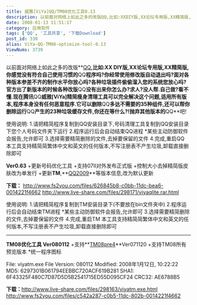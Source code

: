 ```yaml
---
title: 威雅[ViYa]QQ/TM08优化工具0.13
description: 以前面对网络上如此之多的改版QQ,比如:XXDIY版,XX论坛专用版,XX精简版,你感觉没有符合自己使用习惯的QQ程序吗?你经常使用修改版自动退出吗?面对各种版本参差不齐的制作水平你放心吗?各种垃圾插件偷偷溜入您的系统您放心吗?官方出了新版本的时候各种改版QQ没有出来你怎么办?求人?没人帮.自己做?看不懂.现在腾讯QQ威雅[ViYa]精简瘦身清理工具可以完全解决这个问题,适用所有版本,程序本身没有任何恶意程序.它可以删除QQ多达不需要的35种组件,还可以帮你删除运行QQ产生的23种垃圾缓存文件,你还在等什么?!抛弃其他版本的QQ吧!
date: 2008-01-13 11:51:17
category: 应用软件
tags: ['QQ', '工具共享', '下载Download']
post_id: 330
alias: ViYa-QQ-TM08-optimize-tool-0.13
ViewNums: 3739
---
```


以前面对网络上如此之多的改版**[QQ](/tags/QQ)**,比如:XX DIY版,XX论坛专用版,XX精简版,你感觉没有符合自己使用习惯的**QQ**程序吗?你经常使用修改版自动退出吗?面对各种版本参差不齐的制作水平你放心吗?各种垃圾插件偷偷溜入您的系统您放心吗?官方出了新版本的时候各种改版**QQ**没有出来你怎么办?求人?没人帮.自己做?看不懂.现在腾讯**QQ**威雅[ViYa]精简瘦身清理工具可以完全解决这个问题,适用所有版本,程序本身没有任何恶意程序.它可以删除**QQ**多达不需要的35种组件,还可以帮你删除运行**QQ**产生的23种垃圾缓存文件,你还在等什么?!抛弃其他版本的**QQ**吧!

使用说明:
1.请把精简程序复制到QQ安装目录下,号码清理工具复制到QQ安装目录下您个人号码文件夹下运行
2.程序运行后会自动结束QQ进程
*某些主动防御软件会报告,允许即可
3.选择需要精简删除的文件,去掉要保留的文件
4.完成,重启QQ
本工具支持精简简繁体中文和英文的任何版本,不写注册表不产生垃圾,卸载直接删除即可

**Ver0.63**
+更新号码优化工具
+支持07II对外发布正式版
+控制大小去掉精简版皮肤改为单发行
+更新**TM**,**[QQ2009](/blog/qq2009-preview-vs-tm2008-preview4)**等版本信息,改为默认更新

**下载：**
<http://www.fs2you.com/files/626845b8-c0bb-11dc-bea6-0014221f4662>
<http://www.live-share.com/files/298171/viyaqlite.rar.html>

使用说明:
1.请把精简程序复制到TM安装目录下(不要放在bin文件夹中)
2.程序运行后会自动结束TM进程
*某些主动防御软件会报告,允许即可
3.选择需要精简删除的文件,去掉要保留的文件
4.完成,重启TM
本工具支持精简简繁体中文和英文的任何版本,不写注册表不产生垃圾,卸载直接删除即可

---

**TM08优化工具 Ver080112**
+支持**[TM08pre4](/blog/qq2009-preview-vs-tm2008-preview4)**Ver071120
+支持TM08所有预览版本
*统一程序图标

File: viyatm.exe
File Version: 080112
Modified: 2008年1月12日, 10:22:22
MD5: 6297301B061794EEBBC720ACF619B281
SHA1: 6F43325F480C7D87D5D5B2541715ED55D095CF24
CRC32: AE6788B5

**下载：**<http://www.live-share.com/files/298163/viyatm.exe.html>
<http://www.fs2you.com/files/c542a287-c0b5-11dc-802b-0014221f4662>


